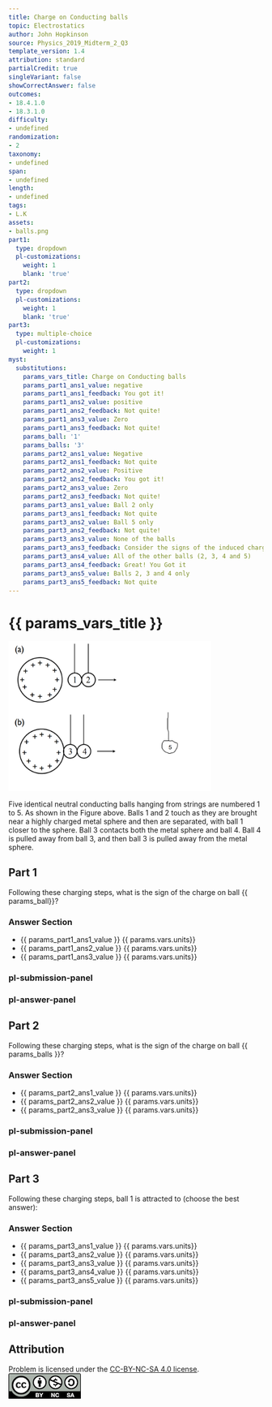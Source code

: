 ```yaml
---
title: Charge on Conducting balls
topic: Electrostatics
author: John Hopkinson
source: Physics_2019_Midterm_2_Q3
template_version: 1.4
attribution: standard
partialCredit: true
singleVariant: false
showCorrectAnswer: false
outcomes:
- 18.4.1.0
- 18.3.1.0
difficulty:
- undefined
randomization:
- 2
taxonomy:
- undefined
span:
- undefined
length:
- undefined
tags:
- L.K
assets:
- balls.png
part1:
  type: dropdown
  pl-customizations:
    weight: 1
    blank: 'true'
part2:
  type: dropdown
  pl-customizations:
    weight: 1
    blank: 'true'
part3:
  type: multiple-choice
  pl-customizations:
    weight: 1
myst:
  substitutions:
    params_vars_title: Charge on Conducting balls
    params_part1_ans1_value: negative
    params_part1_ans1_feedback: You got it!
    params_part1_ans2_value: positive
    params_part1_ans2_feedback: Not quite!
    params_part1_ans3_value: Zero
    params_part1_ans3_feedback: Not quite!
    params_ball: '1'
    params_balls: '3'
    params_part2_ans1_value: Negative
    params_part2_ans1_feedback: Not quite
    params_part2_ans2_value: Positive
    params_part2_ans2_feedback: You got it!
    params_part2_ans3_value: Zero
    params_part2_ans3_feedback: Not quite!
    params_part3_ans1_value: Ball 2 only
    params_part3_ans1_feedback: Not quite
    params_part3_ans2_value: Ball 5 only
    params_part3_ans2_feedback: Not quite!
    params_part3_ans3_value: None of the balls
    params_part3_ans3_feedback: Consider the signs of the induced charges
    params_part3_ans4_value: All of the other balls (2, 3, 4 and 5)
    params_part3_ans4_feedback: Great! You Got it
    params_part3_ans5_value: Balls 2, 3 and 4 only
    params_part3_ans5_feedback: Not quite
---
```

# {{ params_vars_title }}
<img src="balls.png" width="400">

Five identical neutral conducting balls hanging from strings are numbered 1 to 5.  As shown in the Figure above. Balls 1 and 2 touch as they are brought near a highly charged metal sphere and then are separated, with ball 1 closer to the sphere. Ball 3 contacts both the metal sphere and ball 4.  Ball 4 is pulled away from ball 3, and then ball 3 is pulled away from the metal sphere.

## Part 1

Following these charging steps, what is the sign of the charge on ball {{ params_ball}}?

### Answer Section

- {{ params_part1_ans1_value }} {{ params.vars.units}}
- {{ params_part1_ans2_value }} {{ params.vars.units}}
- {{ params_part1_ans3_value }} {{ params.vars.units}}

### pl-submission-panel

### pl-answer-panel

## Part 2

Following these charging steps, what is the sign of the charge on ball {{ params_balls }}?

### Answer Section

- {{ params_part2_ans1_value }} {{ params.vars.units}}
- {{ params_part2_ans2_value }} {{ params.vars.units}}
- {{ params_part2_ans3_value }} {{ params.vars.units}}

### pl-submission-panel

### pl-answer-panel

## Part 3

Following these charging steps, ball 1 is attracted to (choose the best answer):

### Answer Section

- {{ params_part3_ans1_value }} {{ params.vars.units}}
- {{ params_part3_ans2_value }} {{ params.vars.units}}
- {{ params_part3_ans3_value }} {{ params.vars.units}}
- {{ params_part3_ans4_value }} {{ params.vars.units}}
- {{ params_part3_ans5_value }} {{ params.vars.units}}

### pl-submission-panel

### pl-answer-panel

## Attribution

Problem is licensed under the [CC-BY-NC-SA 4.0 license](https://creativecommons.org/licenses/by-nc-sa/4.0/).<br> ![The Creative Commons 4.0 license requiring attribution-BY, non-commercial-NC, and share-alike-SA license.](https://raw.githubusercontent.com/firasm/bits/master/by-nc-sa.png)